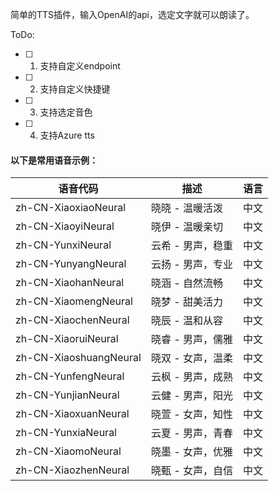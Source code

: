 简单的TTS插件，输入OpenAI的api，选定文字就可以朗读了。

ToDo:
- [ ] 1. 支持自定义endpoint

- [ ] 2. 支持自定义快捷键

- [ ] 3. 支持选定音色

- [ ] 4. 支持Azure tts


#### 以下是常用语音示例：

|语音代码|描述|语言|
|---|---|---|
|zh-CN-XiaoxiaoNeural|晓晓 - 温暖活泼|中文|
|zh-CN-XiaoyiNeural|晓伊 - 温暖亲切|中文|
|zh-CN-YunxiNeural|云希 - 男声，稳重|中文|
|zh-CN-YunyangNeural|云扬 - 男声，专业|中文|
|zh-CN-XiaohanNeural|晓涵 - 自然流畅|中文|
|zh-CN-XiaomengNeural|晓梦 - 甜美活力|中文|
|zh-CN-XiaochenNeural|晓辰 - 温和从容|中文|
|zh-CN-XiaoruiNeural|晓睿 - 男声，儒雅|中文|
|zh-CN-XiaoshuangNeural|晓双 - 女声，温柔|中文|
|zh-CN-YunfengNeural|云枫 - 男声，成熟|中文|
|zh-CN-YunjianNeural|云健 - 男声，阳光|中文|
|zh-CN-XiaoxuanNeural|晓萱 - 女声，知性|中文|
|zh-CN-YunxiaNeural|云夏 - 男声，青春|中文|
|zh-CN-XiaomoNeural|晓墨 - 女声，优雅|中文|
|zh-CN-XiaozhenNeural|晓甄 - 女声，自信|中文|
